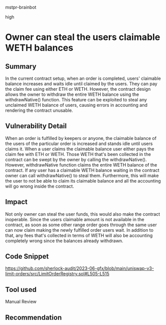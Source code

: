 mstpr-brainbot

high

# Owner can steal the users claimable WETH balances

## Summary
In the current contract setup, when an order is completed, users' claimable balance increases and waits idle until claimed by the users. They can pay the claim fee using either ETH or WETH. However, the contract design allows the owner to withdraw the entire WETH balance using the withdrawNative() function. This feature can be exploited to steal any unclaimed WETH balance of users, causing errors in accounting and rendering the contract unusable.
## Vulnerability Detail
When an order is fulfilled by keepers or anyone, the claimable balance of the users of the particular order is increased and stands idle until users claims it. When a user claims the claimable balance user either pays the claim fee with ETH or WETH. Those WETH that's been collected in the contract can be swept by the owner by calling the withdrawNative(). However, withdrawNative function claims the entire WETH balance of the contract. If any user has a claimable WETH balance waiting in the contract owner can call withdrawNative() to steal them. Furthermore, this will make the user to not be able to claim its claimable balance and all the accounting will go wrong inside the contract. 
## Impact
Not only owner can steal the user funds, this would also make the contract inoperable. Since the users claimable amount is not available in the contract, as soon as some other range order goes through the same user can now claim making the newly fulfilled order users wait. In addition to that, any fees that's collected in terms of WETH will also be accounting completely wrong since the balances already withdrawn.
## Code Snippet
https://github.com/sherlock-audit/2023-06-gfx/blob/main/uniswap-v3-limit-orders/src/LimitOrderRegistry.sol#L505-L515
## Tool used

Manual Review

## Recommendation

